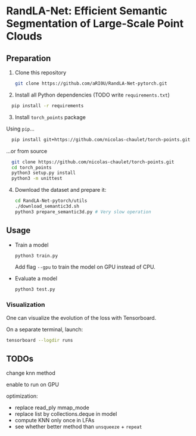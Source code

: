 # RandLA-Net: Efficient Semantic Segmentation of Large-Scale Point Clouds

## Preparation

1. Clone this repository

   ```sh
   git clone https://github.com/aRI0U/RandLA-Net-pytorch.git
   ```

2. Install all Python dependencies (TODO write `requirements.txt`)

  ```sh
    pip install -r requirements
  ```

3. Install `torch_points` package

  Using `pip`...
  ```sh
    pip install git+https://github.com/nicolas-chaulet/torch-points.git
  ```
  ...or from source
  ```sh
    git clone https://github.com/nicolas-chaulet/torch-points.git
    cd torch_points
    python3 setup.py install
    python3 -m unittest
  ```

4. Download the dataset and prepare it:

   ```sh
   cd RandLA-Net-pytorch/utils
   ./download_semantic3d.sh
   python3 prepare_semantic3d.py # Very slow operation
   ```

## Usage

- Train a model

  ```sh
  python3 train.py
  ```

  Add flag `--gpu` to train the model on GPU instead of CPU.

- Evaluate a model

  ```sh
  python3 test.py
  ```

### Visualization

One can visualize the evolution of the loss with Tensorboard.

On a separate terminal, launch:

  ```sh
  tensorboard --logdir runs
  ```

## TODOs

change knn method

enable to run on GPU

optimization:
- replace read_ply mmap_mode
- replace list by collections.deque in model
- compute KNN only once in LFAs
- see whether better method than `unsqueeze` + `repeat`

